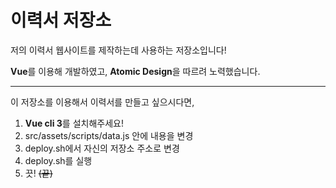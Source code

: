 # 이력서 저장소
저의 이력서 웹사이트를 제작하는데 사용하는 저장소입니다!

**Vue**를 이용해 개발하였고, **Atomic Design**을 따르려 노력했습니다.

---
이 저장소를 이용해서 이력서를 만들고 싶으시다면,

1. **Vue cli 3**를 설치해주세요!
2. src/assets/scripts/data.js 안에 내용을 변경
3. deploy.sh에서 자신의 저장소 주소로 변경
4. deploy.sh를 실행
5. 끗! ~~(끝)~~

